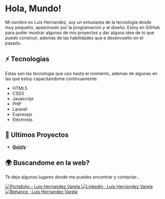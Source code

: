 # Hola, Mundo!

Mi nombre es Luis Hernandez, soy un entusiasta de la tecnologia desde muy pequeño, apasionado por la programacion y el diseño. Estoy en GitHub para poder mostrar algunos de mis proyectos y dar alguna idea de lo que puedo construir, ademas de las habilidades que e desenvuelto en el pasado.

## ⚡ Tecnologias
  
  Estas son las tecnologia que uso hasta el momento, ademas de algunas en las que estoy capacitandome continuamente:

- HTML5
- CSS3
- Javascript
- PHP
- Laravel
- Expressjs
- Electronjs



## 🚀 Ultimos Proyectos

- <a href="https://github.com/Hdezvarela/Quizly"><b>Quizly</b></a><br>


## 🌍 Buscandome en la web?

Te dejo algunos lugares donde me puedes encontrar y contactar...

<a href="https://hdezvarela.com/portfolio/" target="_blank">
<img src="https://img.shields.io/badge/Portafolio-4b4d53?style=for-the-badge&logo=wordpress&logoColor=white" alt="Portafolio - Luis Hernandez Varela"/>
</a>
<a href="https://www.linkedin.com/in/hdezvarela/" target="_blank">
<img src="https://img.shields.io/badge/LinkedIn-0077B5?style=for-the-badge&logo=linkedin&logoColor=white" alt="LinkedIn · Luis Hernandez Varela"/>
</a>
<a href="https://www.behance.net/Hdezvarela">
<img src="https://img.shields.io/badge/Behance-024feb?style=for-the-badge&logo=behance&logoColor=white" alt="Behance · Luis Hernandez Varela"/>
</a>
